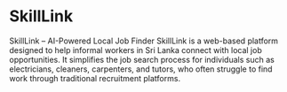 # SkillLink
SkillLink – AI-Powered Local Job Finder SkillLink is a web-based platform designed to help informal workers in Sri Lanka connect with local job opportunities. It simplifies the job search process for individuals such as electricians, cleaners, carpenters, and tutors, who often struggle to find work through traditional recruitment platforms.
